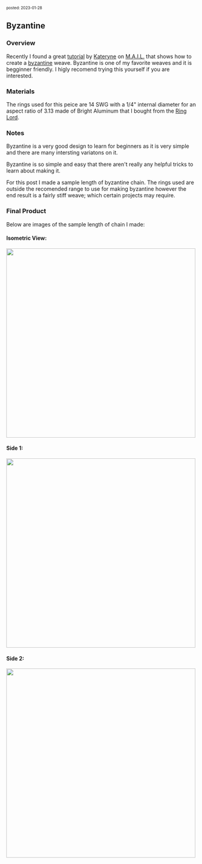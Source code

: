 <font size=1> posted: 2023-01-28 </font>

## Byzantine

### Overview

Recently I found a great [tutorial](https://www.mailleartisans.org/articles/articledisplay.php?key=14) by [Kateryne](https://www.mailleartisans.org/members/memberdisplay.php?key=62) on [M.A.I.L.](https://www.mailleartisans.org/) that shows how to create a [byzantine](https://www.mailleartisans.org/weaves/weavedisplay.php?key=13) weave. Byzantine is one of my favorite weaves and it is begginner friendly. I higly recomend trying this yourself if you are interested.

### Materials

The rings used for this peice are 14 SWG with a 1/4" internal diameter for an aspect ratio of 3.13 made of Bright Aluminum that I bought from the [Ring Lord](https://theringlord.com/).


### Notes

Byzantine is a very good design to learn for beginners as it is very simple and there are many intersting variatons on it.

Byzantine is so simple and easy that there aren't really any helpful tricks to learn about making it.

For this post I made a sample length of byzantine chain. The rings used are outside the recomended range to use for making byzantine however the end result is a fairly stiff weave; which certain projects may require.


### Final Product

Below are images of the sample length of chain I made:

#### Isometric View:

<img src="https://moaatt2.github.io/test-blog/assets/images/chainmail/byzantine/byzantine_isometric.jpg" width="500">

#### Side 1:

<img src="https://moaatt2.github.io/test-blog/assets/images/chainmail/byzantine/byzantine_side_1.jpg" width="500">

#### Side 2:

<img src="https://moaatt2.github.io/test-blog/assets/images/chainmail/byzantine/byzantine_side_2.jpg" width="500">
